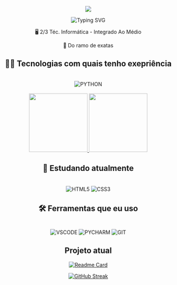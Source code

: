 <div align = 'center' style="text-align: center ; ">
<img src='https://capsule-render.vercel.app/api?type=waving&color=33ff33&height=120&section=header'> 

 ![Typing SVG](https://readme-typing-svg.herokuapp.com?font=Fira+Code&weight=500&pause=10000&color=ffffff&center=true&vCenter=true&random=false&size=30&width=1300&lines=HELLO+WORLD!%F0%9F%8C%8E+ME+CHAMO+JULIO+%F0%9F%91%8B)

 
🖥️ 2/3 Téc. Informática - Integrado Ao Médio
  
📖 Do ramo de exatas

## 👨‍💻 Tecnologias com quais tenho exepriência

<div style='display: inline_block' ><br>
  <img align='center'  alt='PYTHON' src ='https://img.shields.io/badge/Python-3776AB?style=for-the-badge&logo=python&logoColor=white'>
</div><br>

<div align="center" style="text-align: center ; " >
  <a href="https://github.com/juliofariasdev">
  <img height="160px" src="https://github-readme-stats.vercel.app/api?username=juliofariasdev&show_icons=true&theme=apprentice&include_all_commits=true&count_private=true"/>
  <img margin-left="5px" height="160px" src="https://github-readme-stats.vercel.app/api/top-langs/?username=juliofariasdev&layout=compact&langs_count=5&theme=apprentice"/>
  <a/>
</div>

## 🌱 Estudando atualmente

<div style='display: inline_block'><br>
  <img align='center' alt='HTML5' src ='https://img.shields.io/badge/HTML5-E34F26?style=for-the-badge&logo=html5&logoColor=white'>
  <img align='center' alt='CSS3' src ='https://img.shields.io/badge/CSS3-1572B6?style=for-the-badge&logo=css3&logoColor=white'>
</div>

## 🛠️ Ferramentas que eu uso

<div style='display: inline_block'><br>
  <img align='center' alt='VSCODE' src ='https://img.shields.io/badge/Visual_Studio_Code-0078D4?style=for-the-badge&logo=visual%20studio%20code&logoColor=white'>
  <img align='center' alt='PYCHARM' src ='https://img.shields.io/badge/PyCharm-000000.svg?&style=for-the-badge&logo=PyCharm&logoColor=white'>
  <img align='center' alt='GIT' src ='https://img.shields.io/badge/GIT-E44C30?style=for-the-badge&logo=git&logoColor=white'>
</div>

## Projeto atual

[![Readme Card](https://github-readme-stats.vercel.app/api/pin/?username=juliofariasdev&repo=conhecimento&theme=apprentice)](https://github.com/juliofariasdev/conhecimento)

[![GitHub Streak](https://streak-stats.demolab.com?user=juliofariasdev&theme=apprentice&hide_border=true&locale=pt_BR)](https://git.io/streak-stats)
</div>

